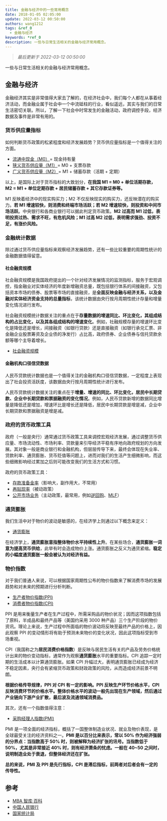 ```yaml
---
title: 金融与经济中的一些常用概念
date: 2018-01-05 02:05:00
update: 2022-03-12 00:50:00
authors: wang1212
tags: &ref_0
  - 金融与经济
keywords: *ref_0
description: 一些与日常生活相关的金融与经济常用概念。
---
```


> _最后更新于 2022-03-12 00:50:00_

一些与日常生活相关的金融与经济常用概念。

<!-- truncate -->

## 金融与经济

金融经济其实是非常值得大家去了解的，在经济社会中，我们每个人都在从事着经济活动，而金融业属于社会中一个中流砥柱的行业，看似遥远，其实与我们的日常生活密切关联。所以，了解一下社会中时常发生的金融活动，政府调控手段，经济数据及事件是非常有用的。

### 货币供应量指标

如何判断货币政策的松紧程度和经济发展趋势？货币供应量指标是一个值得关注的方面。

- [流通中现金（M0）](https://wiki.mbalib.com/wiki/M0)= 现金持有量
- [狭义货币供应量（M1）](https://wiki.mbalib.com/wiki/%E7%8B%AD%E4%B9%89%E8%B4%A7%E5%B8%81)= M0 + 支票存款
- [广义货币供应量（M2）](https://wiki.mbalib.com/wiki/%E5%B9%BF%E4%B9%89%E8%B4%A7%E5%B8%81)= M1 + 储蓄存款（活期 + 定期）

以上，是国际上对于货币指标的大致划分，**在我国 M1 = M0 + 单位活期存款，M2 = M1 + 单位定期存款 + 居民储蓄存款 + 其它存款证券等。**

M1 反映着经济中的现实购买力；M2 不仅反映现实的购买力，还反映潜在的购买力。**若 M1 增速较快，则消费和终端市场活跃；若 M2 增速较快，则投资和中间市场活跃**。中央银行和各商业银行可以据此判定货币政策。**M2 过高而 M1 过低，表明投资过热、需求不旺，有危机风险；M1 过高 M2 过低，表明需求强劲、投资不足，有涨价风险。**

### 金融统计数据

除过通过货币供应量指标来观察经济发展趋势，还有一些比较重要的周期性统计的金融数据值得留意。

#### 社会融资规模

社会融资规模是我国政府提出的一个针对经济发展情况的监测指标，服务于宏观调控，指金融业对实体经济的年度新增融资总量，既包括银行体系的间接融资，又包括资本市场的债券、股票等市场的直接融资，是**全面反映金融与经济关系，以及金融对实体经济资金支持的总量指标**，该统计数据由央行按月周期性统计存量和增量变化情况进行发布。

社会融资规模统计数据关注的重点在于**存量数据的增速同比、环比变化，其组成结构的占比变化，以及其各组成结构的增速变化**。例如，社融规模存量的增速环比变化是降低还是增长，间接融资（如银行贷款）还是直接融资（如银行承兑汇票、非金融企业股票筹资及企业债的净发行）占比高，政府债券、企业债券与信托贷款余额等哪个主导着增长。

- [社会融资规模](https://wiki.mbalib.com/wiki/%E7%A4%BE%E4%BC%9A%E8%9E%8D%E8%B5%84%E8%A7%84%E6%A8%A1)

#### 金融机构口径信贷数据

人民币贷款统计数据也是一个值得关注的金融机构口径信贷数据，一定程度上表现出了社会投资活跃度，该数据由央行按月周期性统计进行发布。

人民币贷款统计数据关注的重点在于**增量、增速的同比、环比变化，居民中长期贷款、企业中长期贷款和票据融资的变化情况**。例如，人民币贷款新增的数据同比增量是降低还是增加，增速环比是增长还是降低，居民中长期贷款是增是减，企业中长期贷款和票据融资是增是减。

### 政府的货币政策工具

政府（一般是央行）通常通过货币政策工具来调控宏观经济发展，通过调整货币供应量、市场流动性、市场利率、贷款量来引导经济平稳有序地向政府规划的方向发展。其对象一般是商业银行和金融机构，但层层传导下来，最终会体现在失业率、贷款利率、通货膨胀、货币贬值等问题上，进而对我们的生活产生细微影响，而这些细微影响经过累加之后则可能改变我们的生活方式和习惯。

政府的货币政策工具：

- [存款准备金率](https://wiki.mbalib.com/wiki/%E5%AD%98%E6%AC%BE%E5%87%86%E5%A4%87%E9%87%91%E7%8E%87)（影响大，副作用大，不常用）
- [再贴现率](https://wiki.mbalib.com/wiki/%E5%86%8D%E8%B4%B4%E7%8E%B0%E7%8E%87)（被动政策）
- [公开市场业务](https://wiki.mbalib.com/wiki/%E5%85%AC%E5%BC%80%E5%B8%82%E5%9C%BA%E4%B8%9A%E5%8A%A1)（主动政策，最常用，例如[逆回购][0]、[MLF][1]）

[0]: https://wiki.mbalib.com/wiki/%E9%80%86%E5%9B%9E%E8%B4%AD
[1]: https://wiki.mbalib.com/wiki/%E4%B8%AD%E6%9C%9F%E5%80%9F%E8%B4%B7%E4%BE%BF%E5%88%A9 '中期借贷便利'

### 通货膨胀

我们生活中对于物价的波动是敏感的，在经济学上则通过以下概念来定义：

- [通货膨胀](https://wiki.mbalib.com/wiki/%E9%80%9A%E8%B4%A7%E8%86%A8%E8%83%80)

在经济学上，**通货膨胀意指整体物价水平持续性上升**。在某些场合，**通货膨胀一词意为提高货币供给**，此举有时会造成物价上涨。通货膨胀之反义为通货紧缩。**稳定的小幅度通货膨胀一般会被认为对经济有益。**

### 物价指数

对于我们普通人来说，可以根据国家周期性公布的物价指数来了解消费市场的发展趋势和对未来的预期进行分析判断。

- [生产者物价指数(PPI)](https://wiki.mbalib.com/wiki/Producer_Price_Index)
- [消费者物价指数(CPI)](https://wiki.mbalib.com/wiki/CPI)

PPI 是用来衡量生产者在生产过程中，所需采购品的物价状况；因而这项指数包括了原料，半成品和最终产品等（美国约采用 3000 种产品）三个生产阶段的物价资讯。理论上来说，生产过程中所面临的物价波动将反映至最终产品的价格上，因此观察 PPI 的变动情形将有助于预测未来物价的变化状况，因此这项指标受到市场重视。

CPI（我国称之为**居民消费价格指数**）是反映与居民生活有关的产品及劳务价格统计出来的物价变动指标，通常作为观察**通货膨胀**水平的重要指标。CPI 追踪一定时期的生活成本以计算通货膨胀。如果 CPI 升幅过大，表明通货膨胀已经成为经济不稳定因素，央行会有紧缩货币政策和财政政策的风险，从而造成经济前景不明朗。

**根据价格传导规律，PPI 对 CPI 有一定的影响。PPI 反映生产环节价格水平，CPI 反映消费环节的价格水平。整体价格水平的波动一般先出现在生产领域，然后通过产业链向下游产业扩散，最后波及流通领域消费品。**

其次，还有一个指数值得注意：

- [采购经理人指数(PMI)](https://wiki.mbalib.com/wiki/Purchase_Management_Index)

PMI 是一项全面的经济指标，概括了一国整体制造业状况、就业及物价表现，是全球最受关注的经济资料之一。**PMI 是以百分比来表示，常以 50% 作为经济强弱的分界点：当指数高于 50% 时，则被解释为经济扩张的讯号。当指数低于 50%，尤其是非常接近 40% 时，则有经济萧条的忧虑。一般在 40~50 之间时，说明制造业处于衰退，但整体经济还在扩张。**

**总的来说，PMI 及 PPI 是先行指标，CPI 是滞后指标，前两者对后者会有一定的传导性。**

## 参考

- [MBA 智库·百科](https://wiki.mbalib.com/wiki/)
- [中国人民银行](http://www.pbc.gov.cn/)
- [国家统计局](http://www.stats.gov.cn/)

